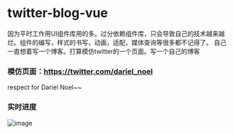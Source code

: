 # twitter-blog-vue

因为平时工作用UI组件库用的多。过分依赖组件库，只会导致自己的技术越来越烂。组件的编写，样式的书写，动画，适配，媒体查询等很多都不记得了。
自己一直想着写一个博客。打算模仿twitter的一个页面。写一个自己的博客

### 模仿页面：https://twitter.com/dariel_noel 

respect for Dariel Noel~~

### 实时进度
![image](https://github.com/pppercyWang/twitter-blog-vue/blob/master/public/img/demo.png)